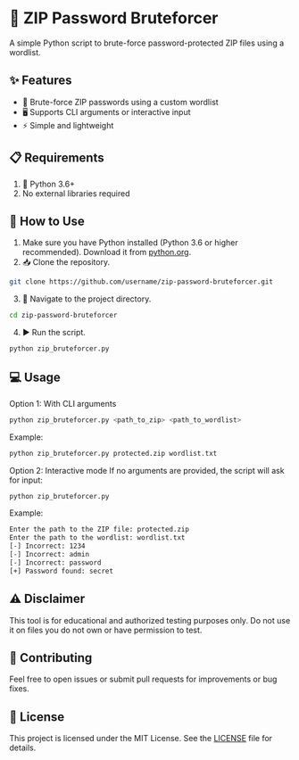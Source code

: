 # 🔐 ZIP Password Bruteforcer
A simple Python script to brute-force password-protected ZIP files using a wordlist.


## ✨ Features
- 🔑 Brute-force ZIP passwords using a custom wordlist
- 🖥️ Supports CLI arguments or interactive input
- ⚡ Simple and lightweight

## 📋 Requirements
1. 🐍 Python 3.6+
2. No external libraries required

## 🚀 How to Use
1. Make sure you have Python installed (Python 3.6 or higher recommended). Download it from [python.org](https://www.python.org/downloads/).
2. 📥 Clone the repository.
```bash
git clone https://github.com/username/zip-password-bruteforcer.git
```
3. 📂 Navigate to the project directory.
```bash
cd zip-password-bruteforcer
```
4. ▶️ Run the script.
```bash
python zip_bruteforcer.py
```

## 💻 Usage
Option 1: With CLI arguments
```bash
python zip_bruteforcer.py <path_to_zip> <path_to_wordlist>
```
Example:
```bash
python zip_bruteforcer.py protected.zip wordlist.txt
```

Option 2: Interactive mode
If no arguments are provided, the script will ask for input:
```bash
python zip_bruteforcer.py
```
Example:
```bash
Enter the path to the ZIP file: protected.zip
Enter the path to the wordlist: wordlist.txt
[-] Incorrect: 1234
[-] Incorrect: admin
[-] Incorrect: password
[+] Password found: secret
```

## ⚠️ Disclaimer
This tool is for educational and authorized testing purposes only.
Do not use it on files you do not own or have permission to test.

## 🤝 Contributing
Feel free to open issues or submit pull requests for improvements or bug fixes.

## 📜 License
This project is licensed under the MIT License. See the [LICENSE](./LICENSE) file for details.